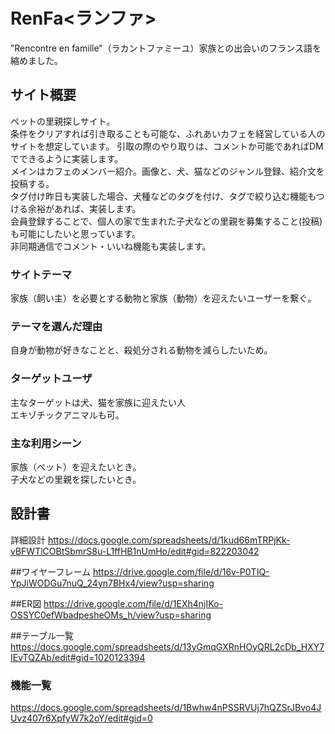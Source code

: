 # RenFa<ランファ>
”Rencontre en famille”（ラカントファミーユ）家族との出会いのフランス語を縮めました。

## サイト概要
ペットの里親探しサイト。  
条件をクリアすれば引き取ることも可能な、ふれあいカフェを経営している人のサイトを想定しています。 
引取の際のやり取りは、コメントか可能であればDMでできるように実装します。  
メインはカフェのメンバー紹介。画像と、犬、猫などのジャンル登録、紹介文を投稿する。  
タグ付け昨日も実装した場合、犬種などのタグを付け、タグで絞り込む機能もつける余裕があれば、実装します。  
会員登録することで、個人の家で生まれた子犬などの里親を募集すること(投稿)も可能にしたいと思っています。  
非同期通信でコメント・いいね機能も実装します。  



### サイトテーマ
家族（飼い主）を必要とする動物と家族（動物）を迎えたいユーザーを繋ぐ。  

### テーマを選んだ理由
自身が動物が好きなことと、殺処分される動物を減らしたいため。

### ターゲットユーザ
主なターゲットは犬、猫を家族に迎えたい人  
エキゾチックアニマルも可。  

### 主な利用シーン
家族（ペット）を迎えたいとき。  
子犬などの里親を探したいとき。  

## 設計書
詳細設計
https://docs.google.com/spreadsheets/d/1kud66mTRPjKk-vBFWTlCOBtSbmrS8u-L1ffHB1nUmHo/edit#gid=822203042

##ワイヤーフレーム
https://drive.google.com/file/d/16v-P0TIQ-YpJiWODGu7nuQ_24yn7BHx4/view?usp=sharing

##ER図
https://drive.google.com/file/d/1EXh4njIKo-OSSYC0efWbadpesheOMs_h/view?usp=sharing

##テーブル一覧
https://docs.google.com/spreadsheets/d/13yGmqGXRnHOyQRL2cDb_HXY7IEvTQZAb/edit#gid=1020123394

### 機能一覧
https://docs.google.com/spreadsheets/d/1Bwhw4nPSSRVUj7hQZSrJBvo4JUvz407r6XpfyW7k2oY/edit#gid=0